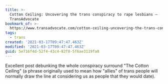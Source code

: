 ```yaml
---
title: >-
  Cotton Ceiling: Uncovering the trans conspiracy to rape lesbians –
  TransAdvocate
bookmark_of: >-
  https://www.transadvocate.com/cotton-ceiling-uncovering-the-trans-conspiracy-to-rape-lesbians_n_10251.htm
tags:
  - trans
created: '2021-03-17T09:47:47.463Z'
modified: '2021-03-17T09:47:47.463Z'
guid: 5e716f4d-52f4-43c4-82f8-5f6ae3119fa0
---
```

Excellent post debunking the whole conspiracy surround "The Cotton Ceiling" (a phrase originally used to mean how "allies" of trans people will normally draw the line at considering us as people that they would date).
